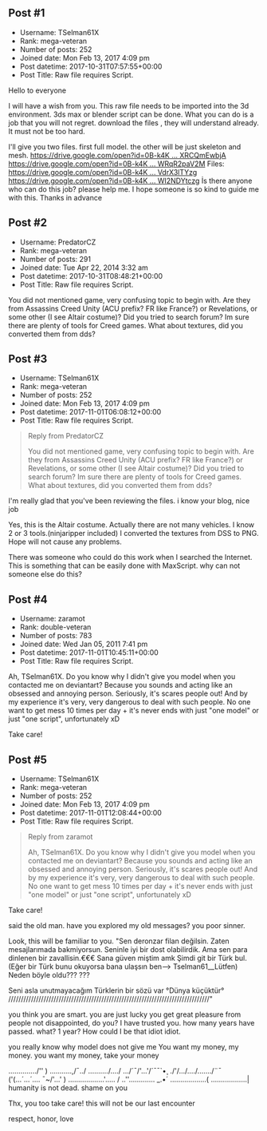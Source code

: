 ## Post #1
- Username: TSelman61X
- Rank: mega-veteran
- Number of posts: 252
- Joined date: Mon Feb 13, 2017 4:09 pm
- Post datetime: 2017-10-31T07:57:55+00:00
- Post Title: Raw file requires Script.

Hello to everyone

I will have a wish from you.
This raw file needs to be imported into the 3d environment. 3ds max or blender script can be done. What you can do is a job that you will not regret. download the files , they will understand already.
It must not be too hard.

I'll give you two files.
first full model. the other will be just skeleton and mesh.
[https://drive.google.com/open?id=0B-k4K ... XRCQmEwbjA](https://drive.google.com/open?id=0B-k4Kxf6K6WgRDA4dXRCQmEwbjA)
[https://drive.google.com/open?id=0B-k4K ... WRqR2paV2M](https://drive.google.com/open?id=0B-k4Kxf6K6WgVmVqSWRqR2paV2M)
Files:
[https://drive.google.com/open?id=0B-k4K ... VdrX3lTYzg](https://drive.google.com/open?id=0B-k4Kxf6K6WgTXhJZVdrX3lTYzg)
[https://drive.google.com/open?id=0B-k4K ... WI2NDYtczg](https://drive.google.com/open?id=0B-k4Kxf6K6WgTlE4OWI2NDYtczg)
İs there anyone who can do this job?
please help me.
I hope someone is so kind to guide me with this.
Thanks in advance
## Post #2
- Username: PredatorCZ
- Rank: mega-veteran
- Number of posts: 291
- Joined date: Tue Apr 22, 2014 3:32 am
- Post datetime: 2017-10-31T08:48:21+00:00
- Post Title: Raw file requires Script.

You did not mentioned game, very confusing topic to begin with.
Are they from Assassins Creed Unity (ACU prefix? FR like France?) or Revelations, or some other (I see Altair costume)?
Did you tried to search forum? Im sure there are plenty of tools for Creed games.
What about textures, did you converted them from dds?
## Post #3
- Username: TSelman61X
- Rank: mega-veteran
- Number of posts: 252
- Joined date: Mon Feb 13, 2017 4:09 pm
- Post datetime: 2017-11-01T06:08:12+00:00
- Post Title: Raw file requires Script.

> Reply from PredatorCZ
>
> You did not mentioned game, very confusing topic to begin with.
Are they from Assassins Creed Unity (ACU prefix? FR like France?) or Revelations, or some other (I see Altair costume)?
Did you tried to search forum? Im sure there are plenty of tools for Creed games.
What about textures, did you converted them from dds?

I'm really glad that you've been reviewing the files. 
i know your blog, nice job 

Yes, this is the Altair costume.
Actually there are not many vehicles. I know 2 or 3 tools.(ninjaripper included)
I converted the textures from DSS to PNG.
Hope will not cause any problems.

There was someone who could do this work when I searched the Internet.
This is something that can be easily done with MaxScript.
why can not someone else do this?
## Post #4
- Username: zaramot
- Rank: double-veteran
- Number of posts: 783
- Joined date: Wed Jan 05, 2011 7:41 pm
- Post datetime: 2017-11-01T10:45:11+00:00
- Post Title: Raw file requires Script.

Ah, TSelman61X. Do you know why I didn't give you model when you contacted me on deviantart? Because you sounds and acting like an obsessed and annoying person. Seriously, it's scares people out! And by my experience it's very, very dangerous to deal with such people. No one want to get mess 10 times per day + it's never ends with just "one model" or just "one script", unfortunately xD

Take care!
## Post #5
- Username: TSelman61X
- Rank: mega-veteran
- Number of posts: 252
- Joined date: Mon Feb 13, 2017 4:09 pm
- Post datetime: 2017-11-01T12:08:44+00:00
- Post Title: Raw file requires Script.

> Reply from zaramot
>
> Ah, TSelman61X. Do you know why I didn't give you model when you contacted me on deviantart? Because you sounds and acting like an obsessed and annoying person. Seriously, it's scares people out! And by my experience it's very, very dangerous to deal with such people. No one want to get mess 10 times per day + it's never ends with just "one model" or just "one script", unfortunately xD

Take care!

said the old man.
have you explored my old messages? you poor sinner. 

Look, this will be familiar to you.
"Sen deronzar filan değilsin. 
Zaten mesajlarımada bakmiyorsun.
Seninle iyi bir dost olabilirdik.
Ama sen para dinlenen bir zavallisin.€€€
Sana güven miştim amk
Şimdi git bir Türk bul. (Eğer bir Türk bunu okuyorsa bana ulaşsın  ben--> Tselman61__Lütfen)
Neden böyle oldu???
???

Seni asla unutmayacağım
Türklerin bir sözü var °Dünya küçüktür°
////////////////////////////////////////////////////////////////////////////////"


you think you are smart. you are just lucky 
you get great pleasure from people not disappointed, do you?
I have trusted you.  how many years have passed. what? 1 year? How could I be that idiot idiot.

you really know why model does not give me
You want my money, my money. you want my money, take your money

............../'' )
...........,/¯../
........../..../
.../´¯/'...'/´¯¯`•¸
./'/.../..../......./¨¯ \
('(...´...´.... ¯~/'...' )
.\.................'..... /
..'\'...\.......... _.•´
....\..............(
.....\.............|
humanity is not dead.  shame on you

Thx,  you too take care!
this will not be our last encounter 

respect, honor, love
